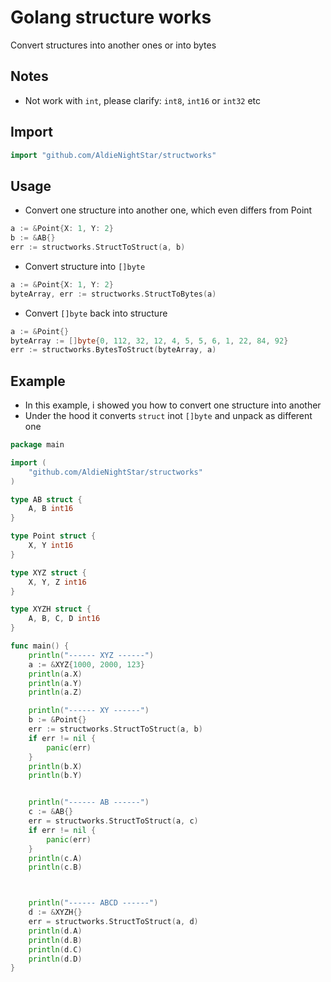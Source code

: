 # Golang structure works
Convert structures into another ones or into bytes

## Notes
* Not work with `int`, please clarify: `int8`, `int16` or `int32` etc

## Import
```go
import "github.com/AldieNightStar/structworks"
```

## Usage
* Convert one structure into another one, which even differs from Point
```go
a := &Point{X: 1, Y: 2}
b := &AB{}
err := structworks.StructToStruct(a, b)
```
* Convert structure into `[]byte`
```go
a := &Point{X: 1, Y: 2}
byteArray, err := structworks.StructToBytes(a)
```
* Convert `[]byte` back into structure
```go
a := &Point{}
byteArray := []byte{0, 112, 32, 12, 4, 5, 5, 6, 1, 22, 84, 92}
err := structworks.BytesToStruct(byteArray, a)
```

## Example
* In this example, i showed you how to convert one structure into another
* Under the hood it converts `struct` inot `[]byte` and unpack as different one
```go
package main

import (
	"github.com/AldieNightStar/structworks"
)

type AB struct {
	A, B int16
}

type Point struct {
	X, Y int16
}

type XYZ struct {
	X, Y, Z int16
}

type XYZH struct {
	A, B, C, D int16
}

func main() {
	println("------ XYZ ------")
	a := &XYZ{1000, 2000, 123}
	println(a.X)
	println(a.Y)
	println(a.Z)

	println("------ XY ------")
	b := &Point{}
	err := structworks.StructToStruct(a, b)
	if err != nil {
		panic(err)
	}
	println(b.X)
	println(b.Y)


	println("------ AB ------")
	c := &AB{}
	err = structworks.StructToStruct(a, c)
	if err != nil {
		panic(err)
	}
	println(c.A)
	println(c.B)



	println("------ ABCD ------")
	d := &XYZH{}
	err = structworks.StructToStruct(a, d)
	println(d.A)
	println(d.B)
	println(d.C)
	println(d.D)
}
```
